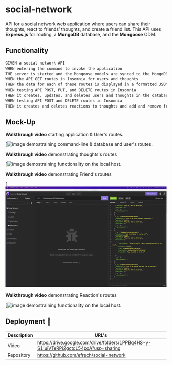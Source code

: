 # social-network
API for a social network web application where users can share their thoughts, react to friends’ thoughts, and create a friend list. This API uses **Express.js** for routing, a **MongoDB** database, and the **Mongoose** ODM.


## Functionality 

```md
GIVEN a social network API
WHEN entering the command to invoke the application
THE server is started and the Mongoose models are synced to the MongoDB database
WHEN the API GET routes in Insomnia for users and thoughts
THEN the data for each of these routes is displayed in a formatted JSON
WHEN testing API POST, PUT, and DELETE routes in Insomnia
THEN it creates, updates, and deletes users and thoughts in the database
WHEN testing API POST and DELETE routes in Insomnia
THEN it creates and deletes reactions to thoughts and add and remove friends to a user’s friend list
```

## Mock-Up

**Walkthrough video** starting application & User's routes.

[![image demostraining command-line & database and user's routes.](./assets/images/users_routes.gif)


**Walkthrough video** demonstrating thoughts's routes

[![image demostraining functionality on the local host.](./assets/images/thoughts_routes.gif)


**Walkthrough video** demonstrating Friend's routes

[![image demostraining functionality on the local host.](./assets/images/friends_routes.gif)


**Walkthrough video** demonstrating Reaction's routes

[![image demostraining functionality on the local host.](./assets/images/reactions_routes.gif)

## Deployment 🚀

| Description   | URL's                                                                               |
| ------------- | -------------                                                                       |
| Video         | https://drive.google.com/drive/folders/1PPBq4HS-y-S1IuiVTeRPi2gctdL54pxA?usp=sharing|
| Repository    | https://github.com/efrech/social-network                                            |
